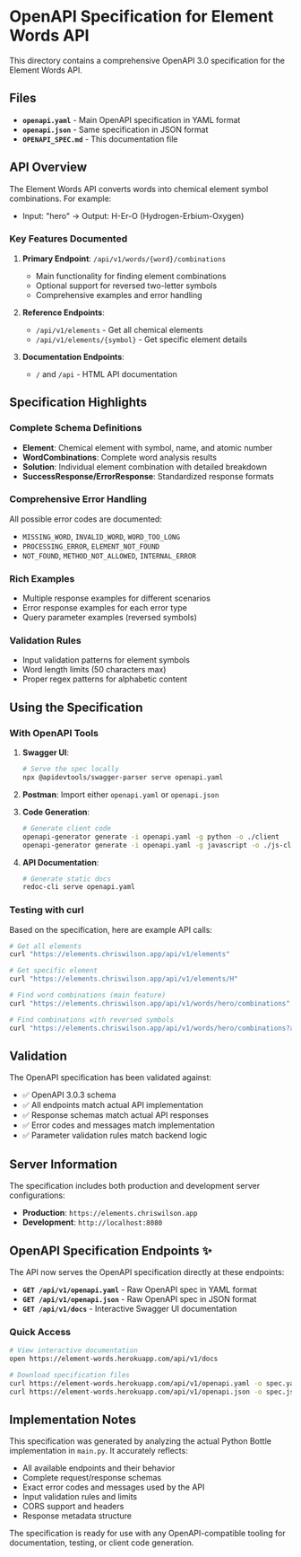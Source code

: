 # OpenAPI Specification for Element Words API

This directory contains a comprehensive OpenAPI 3.0 specification for the Element Words API.

## Files

- **`openapi.yaml`** - Main OpenAPI specification in YAML format
- **`openapi.json`** - Same specification in JSON format
- **`OPENAPI_SPEC.md`** - This documentation file

## API Overview

The Element Words API converts words into chemical element symbol combinations. For example:
- Input: "hero" → Output: H-Er-O (Hydrogen-Erbium-Oxygen)

### Key Features Documented

1. **Primary Endpoint**: `/api/v1/words/{word}/combinations`
   - Main functionality for finding element combinations
   - Optional support for reversed two-letter symbols
   - Comprehensive examples and error handling

2. **Reference Endpoints**: 
   - `/api/v1/elements` - Get all chemical elements
   - `/api/v1/elements/{symbol}` - Get specific element details

3. **Documentation Endpoints**:
   - `/` and `/api` - HTML API documentation

## Specification Highlights

### Complete Schema Definitions
- **Element**: Chemical element with symbol, name, and atomic number
- **WordCombinations**: Complete word analysis results
- **Solution**: Individual element combination with detailed breakdown
- **SuccessResponse/ErrorResponse**: Standardized response formats

### Comprehensive Error Handling
All possible error codes are documented:
- `MISSING_WORD`, `INVALID_WORD`, `WORD_TOO_LONG`
- `PROCESSING_ERROR`, `ELEMENT_NOT_FOUND`
- `NOT_FOUND`, `METHOD_NOT_ALLOWED`, `INTERNAL_ERROR`

### Rich Examples
- Multiple response examples for different scenarios
- Error response examples for each error type
- Query parameter examples (reversed symbols)

### Validation Rules
- Input validation patterns for element symbols
- Word length limits (50 characters max)
- Proper regex patterns for alphabetic content

## Using the Specification

### With OpenAPI Tools

1. **Swagger UI**: 
   ```bash
   # Serve the spec locally
   npx @apidevtools/swagger-parser serve openapi.yaml
   ```

2. **Postman**: Import either `openapi.yaml` or `openapi.json`

3. **Code Generation**:
   ```bash
   # Generate client code
   openapi-generator generate -i openapi.yaml -g python -o ./client
   openapi-generator generate -i openapi.yaml -g javascript -o ./js-client
   ```

4. **API Documentation**:
   ```bash
   # Generate static docs
   redoc-cli serve openapi.yaml
   ```

### Testing with curl

Based on the specification, here are example API calls:

```bash
# Get all elements
curl "https://elements.chriswilson.app/api/v1/elements"

# Get specific element
curl "https://elements.chriswilson.app/api/v1/elements/H"

# Find word combinations (main feature)
curl "https://elements.chriswilson.app/api/v1/words/hero/combinations"

# Find combinations with reversed symbols
curl "https://elements.chriswilson.app/api/v1/words/hero/combinations?allow_reversed_symbols=true"
```

## Validation

The OpenAPI specification has been validated against:
- ✅ OpenAPI 3.0.3 schema
- ✅ All endpoints match actual API implementation
- ✅ Response schemas match actual API responses
- ✅ Error codes and messages match implementation
- ✅ Parameter validation rules match backend logic

## Server Information

The specification includes both production and development server configurations:
- **Production**: `https://elements.chriswilson.app`
- **Development**: `http://localhost:8080`

## OpenAPI Specification Endpoints ✨

The API now serves the OpenAPI specification directly at these endpoints:

- **`GET /api/v1/openapi.yaml`** - Raw OpenAPI spec in YAML format
- **`GET /api/v1/openapi.json`** - Raw OpenAPI spec in JSON format  
- **`GET /api/v1/docs`** - Interactive Swagger UI documentation

### Quick Access
```bash
# View interactive documentation
open https://element-words.herokuapp.com/api/v1/docs

# Download specification files
curl https://element-words.herokuapp.com/api/v1/openapi.yaml -o spec.yaml
curl https://element-words.herokuapp.com/api/v1/openapi.json -o spec.json
```

## Implementation Notes

This specification was generated by analyzing the actual Python Bottle implementation in `main.py`. It accurately reflects:

- All available endpoints and their behavior
- Complete request/response schemas
- Exact error codes and messages used by the API
- Input validation rules and limits
- CORS support and headers
- Response metadata structure

The specification is ready for use with any OpenAPI-compatible tooling for documentation, testing, or client code generation.